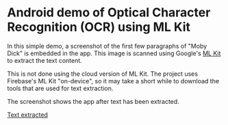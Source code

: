 # Android demo of Optical Character Recognition (OCR) using ML Kit

In this simple demo, a screenshot of the first few paragraphs of "Moby Dick" is embedded in the app. This image is scanned using Google's [ML Kit](https://developers.google.com/ml-kit) to extract the text content.

This is not done using the cloud version of ML Kit. The project uses Firebase's ML Kit "on-device", so it may take a short while to download the tools that are used for text extraction.

The screenshot shows the app after text has been extracted.

[Text extracted](https://github.com/fullStackOasis/android-ml-kit-on-device-ocr-demo/raw/master/android_ml_kit_ocr_demo.png)

